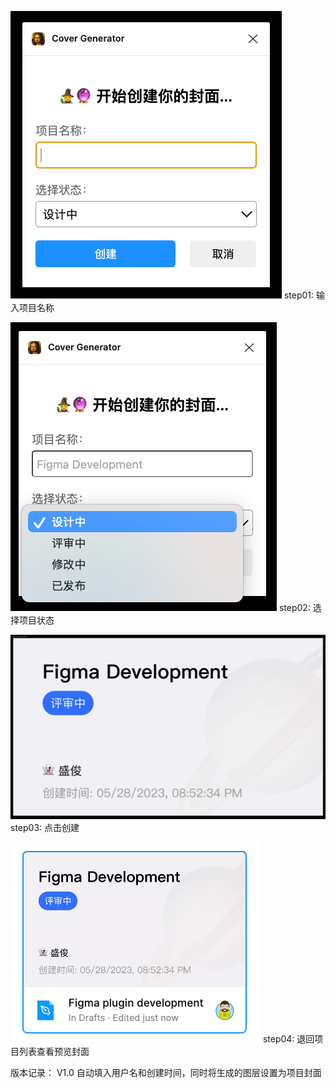 
![aa72365fb02db0e36549aedd8c88cdf6.png](aa72365fb02db0e36549aedd8c88cdf6.png)
step01: 输入项目名称


![d8b469957df11c13d49ffa1cb2cb65c2.png](d8b469957df11c13d49ffa1cb2cb65c2.png)
step02: 选择项目状态


![0108990ffd9b480625acea78148ef52b.png](0108990ffd9b480625acea78148ef52b.png "0108990ffd9b480625acea78148ef52b.png")
step03: 点击创建


![49c72631321608d3f29c53d57ca0faa2.png](49c72631321608d3f29c53d57ca0faa2.png)
step04: 退回项目列表查看预览封面



版本记录：
V1.0 自动填入用户名和创建时间，同时将生成的图层设置为项目封面

